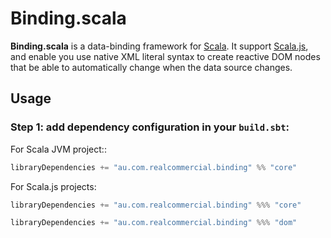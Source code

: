 # Binding.scala

**Binding.scala** is a data-binding framework for [Scala](http://www.scala-lang.org/). It support [Scala.js](http://www.scala-js.org/), and enable you use native XML literal syntax to create reactive DOM nodes that be able to automatically change when the data source changes.

## Usage

### Step 1: add dependency configuration in your `build.sbt`:

For Scala JVM project::

``` scala
libraryDependencies += "au.com.realcommercial.binding" %% "core"
```

For Scala.js projects:

``` scala
libraryDependencies += "au.com.realcommercial.binding" %%% "core"

libraryDependencies += "au.com.realcommercial.binding" %%% "dom"
```

